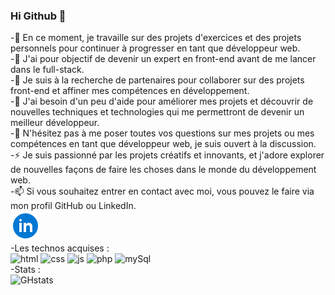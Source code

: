 ### Hi Github 👋

-🔭 En ce moment, je travaille sur des projets d'exercices et des projets personnels pour continuer à progresser en tant que développeur web. <br/>
-🌱 J'ai pour objectif de devenir un expert en front-end avant de me lancer dans le full-stack. <br/>
-👯 Je suis à la recherche de partenaires pour collaborer sur des projets front-end et affiner mes compétences en développement. <br/>
-🤔 J'ai besoin d'un peu d'aide pour améliorer mes projets et découvrir de nouvelles techniques et technologies qui me permettront de devenir un meilleur développeur. <br/>
-💬 N'hésitez pas à me poser toutes vos questions sur mes projets ou mes compétences en tant que développeur web, je suis ouvert à la discussion. <br/>
-⚡ Je suis passionné par les projets créatifs et innovants, et j'adore explorer de nouvelles façons de faire les choses dans le monde du développement web. <br/>
-📫 Si vous souhaitez entrer en contact avec moi, vous pouvez le faire via mon profil GitHub ou LinkedIn.  <br/>
 [![linkedin](./linkedin.png)](https://www.linkedin.com/in/alexandre-vigon/)<br/>
 -Les technos acquises : <br/>
<img alt="html" width="40px" src="https://cdn.jsdelivr.net/gh/devicons/devicon/icons/html5/html5-original-wordmark.svg" />
<img alt="css" width="40px" src="https://cdn.jsdelivr.net/gh/devicons/devicon/icons/css3/css3-original-wordmark.svg" />
<img alt="js" width="30px" src="https://cdn.jsdelivr.net/gh/devicons/devicon/icons/javascript/javascript-original.svg" />
<img alt="php" width="45px" src="https://cdn.jsdelivr.net/gh/devicons/devicon/icons/php/php-original.svg" />
<img alt="mySql" width="50px" src="https://cdn.jsdelivr.net/gh/devicons/devicon/icons/mysql/mysql-original-wordmark.svg" />
<br/>
-Stats : <br/>
![GHstats](https://github-readme-stats.vercel.app/api?username=alex22405&show_icons=true)

